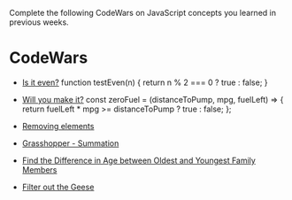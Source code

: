 Complete the following CodeWars on JavaScript concepts you learned in previous weeks.

# CodeWars

- [Is it even?](https://www.codewars.com/kata/555a67db74814aa4ee0001b5/train/javascript)
function testEven(n) {
    return n % 2 === 0 ? true : false;
}

- [Will you make it?](https://www.codewars.com/kata/5861d28f124b35723e00005e/train/javascript)
const zeroFuel = (distanceToPump, mpg, fuelLeft) => {
  return fuelLeft * mpg >= distanceToPump ? true : false;
};

- [Removing elements](https://www.codewars.com/kata/5769b3802ae6f8e4890009d2/train/javascript)
- [Grasshopper - Summation](https://www.codewars.com/kata/55d24f55d7dd296eb9000030/train/javascript)
- [Find the Difference in Age between Oldest and Youngest Family Members](https://www.codewars.com/kata/5720a1cb65a504fdff0003e2/train/javascript)
- [Filter out the Geese](https://www.codewars.com/kata/57ee4a67108d3fd9eb0000e7/train/javascript)
